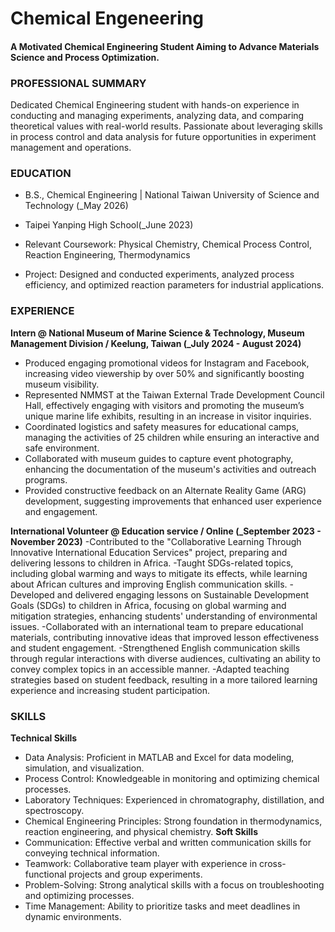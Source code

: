 # Chemical Engeneering

#### A Motivated Chemical Engineering Student Aiming to Advance Materials Science and Process Optimization.

### PROFESSIONAL SUMMARY
Dedicated Chemical Engineering student with hands-on experience in conducting and managing experiments, analyzing data, and comparing theoretical values with real-world results. Passionate about leveraging skills in process control and data analysis for future opportunities in experiment management and operations.

### EDUCATION
- B.S., Chemical Engineering |  National Taiwan University of Science and Technology (_May 2026)
- Taipei Yanping High School(_June 2023)

- Relevant Coursework: Physical Chemistry, Chemical Process Control, Reaction Engineering, Thermodynamics
- Project: Designed and conducted experiments, analyzed process efficiency, and optimized reaction parameters for industrial applications.

### EXPERIENCE
**Intern @ National Museum of Marine Science & Technology, Museum Management Division / Keelung, Taiwan (_July 2024 - August 2024)**
- Produced engaging promotional videos for Instagram and Facebook, increasing video viewership by over 50% and significantly boosting museum visibility.
- Represented NMMST at the Taiwan External Trade Development Council Hall, effectively engaging with visitors and promoting the museum’s unique marine life exhibits, resulting in an increase in visitor inquiries.
- Coordinated logistics and safety measures for educational camps, managing the activities of 25 children while ensuring an interactive and safe environment.
- Collaborated with museum guides to capture event photography, enhancing the documentation of the museum's activities and outreach programs.
- Provided constructive feedback on an Alternate Reality Game (ARG) development, suggesting improvements that enhanced user experience and engagement.

**International Volunteer @ Education service / Online (_September 2023 - November 2023)**
-Contributed to the "Collaborative Learning Through Innovative International Education Services" project, preparing and delivering lessons to children in Africa.
-Taught SDGs-related topics, including global warming and ways to mitigate its effects, while learning about African cultures and improving English communication skills.
-Developed and delivered engaging lessons on Sustainable Development Goals (SDGs) to children in Africa, focusing on global warming and mitigation strategies, enhancing students' understanding of environmental issues.
-Collaborated with an international team to prepare educational materials, contributing innovative ideas that improved lesson effectiveness and student engagement.
-Strengthened English communication skills through regular interactions with diverse audiences, cultivating an ability to convey complex topics in an accessible manner.
-Adapted teaching strategies based on student feedback, resulting in a more tailored learning experience and increasing student participation.

### SKILLS
**Technical Skills**
- Data Analysis: Proficient in MATLAB and Excel for data modeling, simulation, and visualization.
- Process Control: Knowledgeable in monitoring and optimizing chemical processes.
- Laboratory Techniques: Experienced in chromatography, distillation, and spectroscopy.
- Chemical Engineering Principles: Strong foundation in thermodynamics, reaction engineering, and physical chemistry.
**Soft Skills**
- Communication: Effective verbal and written communication skills for conveying technical information.
- Teamwork: Collaborative team player with experience in cross-functional projects and group experiments.
- Problem-Solving: Strong analytical skills with a focus on troubleshooting and optimizing processes.
- Time Management: Ability to prioritize tasks and meet deadlines in dynamic environments.

